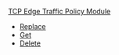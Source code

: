 <!-- Code generated for API Clients. DO NOT EDIT. -->


[TCP Edge Traffic Policy Module](#api-tcp-edge-traffic-policy-module)
- [Replace](#api-tcp-edge-traffic-policy-module-replace)
- [Get](#api-tcp-edge-traffic-policy-module-get)
- [Delete](#api-tcp-edge-traffic-policy-module-delete)
